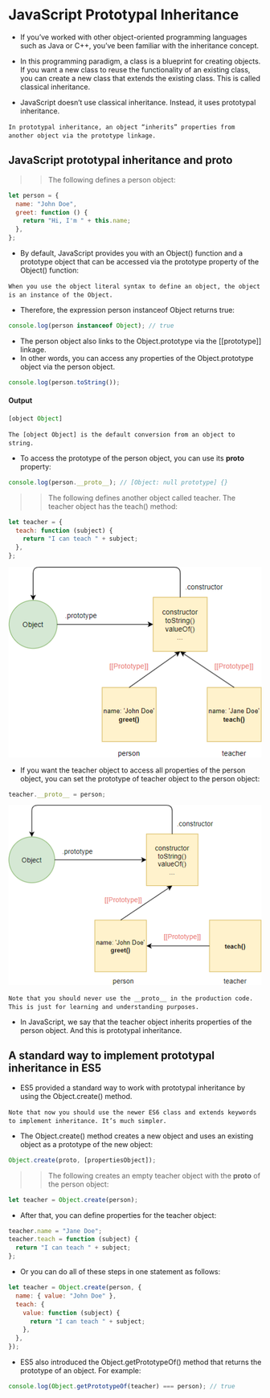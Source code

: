 # JavaScript Prototypal Inheritance

- If you’ve worked with other object-oriented programming languages such as Java or C++, you’ve been familiar with the inheritance concept.

- In this programming paradigm, a class is a blueprint for creating objects. If you want a new class to reuse the functionality of an existing class, you can create a new class that extends the existing class. This is called classical inheritance.

- JavaScript doesn’t use classical inheritance. Instead, it uses prototypal inheritance.

`In prototypal inheritance, an object “inherits” properties from another object via the prototype linkage.`

## JavaScript prototypal inheritance and **proto**

> > The following defines a person object:

```js
let person = {
  name: "John Doe",
  greet: function () {
    return "Hi, I'm " + this.name;
  },
};
```

- By default, JavaScript provides you with an Object() function and a prototype object that can be accessed via the prototype property of the Object() function:

`When you use the object literal syntax to define an object, the object is an instance of the Object.`

- Therefore, the expression person instanceof Object returns true:

```js
console.log(person instanceof Object); // true
```

- The person object also links to the Object.prototype via the [[prototype]] linkage.
- In other words, you can access any properties of the Object.prototype object via the person object.

```js
console.log(person.toString());
```

#### Output

```js
[object Object]
```

`The [object Object] is the default conversion from an object to string.`

- To access the prototype of the person object, you can use its **proto** property:

```js
console.log(person.__proto__); // [Object: null prototype] {}
```

> > The following defines another object called teacher. The teacher object has the teach() method:

```js
let teacher = {
  teach: function (subject) {
    return "I can teach " + subject;
  },
};
```

![js](./img/js16.png)

- If you want the teacher object to access all properties of the person object, you can set the prototype of teacher object to the person object:

```js
teacher.__proto__ = person;
```

![js](./img/js17.png)

`Note that you should never use the __proto__ in the production code. This is just for learning and understanding purposes.`

- In JavaScript, we say that the teacher object inherits properties of the person object. And this is prototypal inheritance.

## A standard way to implement prototypal inheritance in ES5

- ES5 provided a standard way to work with prototypal inheritance by using the Object.create() method.

`Note that now you should use the newer ES6 class and extends keywords to implement inheritance. It’s much simpler.`

- The Object.create() method creates a new object and uses an existing object as a prototype of the new object:

```js
Object.create(proto, [propertiesObject]);
```

> > The following creates an empty teacher object with the **proto** of the person object:

```js
let teacher = Object.create(person);
```

- After that, you can define properties for the teacher object:

```js
teacher.name = "Jane Doe";
teacher.teach = function (subject) {
  return "I can teach " + subject;
};
```

- Or you can do all of these steps in one statement as follows:

```js
let teacher = Object.create(person, {
  name: { value: "John Doe" },
  teach: {
    value: function (subject) {
      return "I can teach " + subject;
    },
  },
});
```

- ES5 also introduced the Object.getPrototypeOf() method that returns the prototype of an object. For example:

```js
console.log(Object.getPrototypeOf(teacher) === person); // true
```

